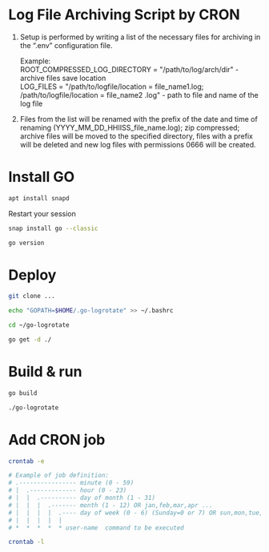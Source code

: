 # Log File Archiving Script by CRON
  
1. Setup is performed by writing a list of the necessary files for archiving in the “.env” configuration file.  
  
    Example:  
        ROOT_COMPRESSED_LOG_DIRECTORY = "/path/to/log/arch/dir" - archive files save location  
        LOG_FILES = "/path/to/logfile/location = file_name1.log; /path/to/logfile/location = file_name2 .log" - path to file and name of the log file  
  
2. Files from the list will be renamed with the prefix of the date and time of renaming (YYYY_MM_DD_HHIISS_file_name.log); zip compressed; archive files will be moved to the specified directory, files with a prefix will be deleted and new log files with permissions 0666 will be created.  
  
  
# Install GO

```bash
apt install snapd  
```
Restart your  session  
```bash  
snap install go --classic  
```
```bash
go version  
```
  
  
# Deploy  

```bash
git clone ...
```   
```bash
echo "GOPATH=$HOME/.go-logrotate" >> ~/.bashrc
```
```bash  
cd ~/go-logrotate
```
```bash  
go get -d ./
```  
  
  
# Build & run  
```bash
go build  
```
```bash
./go-logrotate
```  
  
# Add CRON job  

```bash
crontab -e
```  
```bash 
# Example of job definition:  
# .---------------- minute (0 - 59)  
# |  .------------- hour (0 - 23)  
# |  |  .---------- day of month (1 - 31)  
# |  |  |  .------- month (1 - 12) OR jan,feb,mar,apr ...  
# |  |  |  |  .---- day of week (0 - 6) (Sunday=0 or 7) OR sun,mon,tue,wed,thu,fri,sat  
# |  |  |  |  |  
# *  *  *  *  * user-name  command to be executed
```  
```bash   
crontab -l
```  


